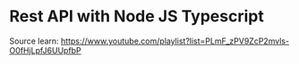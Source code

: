 # Rest API with Node JS Typescript
Source learn: https://www.youtube.com/playlist?list=PLmF_zPV9ZcP2mvls-O0fHjLpfJ6UUpfbP